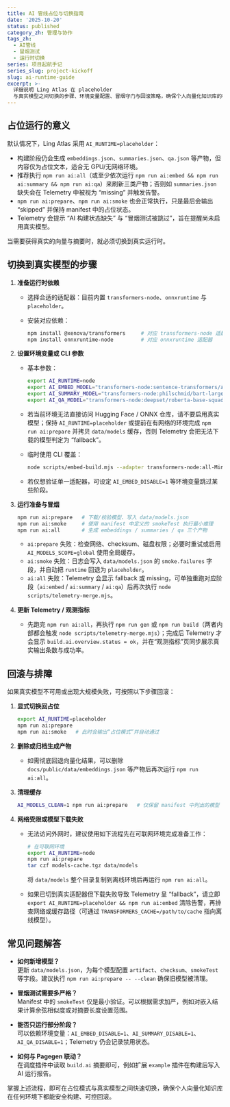 ```yaml
---
title: AI 管线占位与切换指南
date: '2025-10-20'
status: published
category_zh: 管理与协作
tags_zh:
  - AI管线
  - 冒烟测试
  - 运行时切换
series: 项目起航手记
series_slug: project-kickoff
slug: ai-runtime-guide
excerpt: >-
  详细说明 Ling Atlas 在 placeholder
  与真实模型之间切换的步骤、环境变量配置、冒烟守门与回滚策略，确保个人向量化知识库的构建过程安全可控。
---
```


## 占位运行的意义

默认情况下，Ling Atlas 采用 `AI_RUNTIME=placeholder`：

- 构建阶段仍会生成 `embeddings.json`、`summaries.json`、`qa.json` 等产物，但内容仅为占位文本，适合无 GPU/无网络环境。
- 推荐执行 `npm run ai:all`（或至少依次运行 `npm run ai:embed && npm run ai:summary && npm run ai:qa`）来刷新三类产物；否则如 `summaries.json` 缺失会在 Telemetry 中被视为 “missing” 并触发告警。
- `npm run ai:prepare`、`npm run ai:smoke` 也会正常执行，只是最后会输出 “skipped” 并保持 manifest 中的占位状态。
- Telemetry 会提示 “AI 构建状态缺失” 与 “冒烟测试被跳过”，旨在提醒尚未启用真实模型。

当需要获得真实的向量与摘要时，就必须切换到真实运行时。

## 切换到真实模型的步骤

1. **准备运行时依赖**
   - 选择合适的适配器：目前内置 `transformers-node`、`onnxruntime` 与 `placeholder`。
   - 安装对应依赖：  

     ```bash
     npm install @xenova/transformers     # 对应 transformers-node 适配器
     npm install onnxruntime-node         # 对应 onnxruntime 适配器
     ```

2. **设置环境变量或 CLI 参数**
   - 基本参数：

     ```bash
     export AI_RUNTIME=node
     export AI_EMBED_MODEL="transformers-node:sentence-transformers/all-MiniLM-L6-v2"
     export AI_SUMMARY_MODEL="transformers-node:philschmid/bart-large-cnn-samsum"
     export AI_QA_MODEL="transformers-node:deepset/roberta-base-squad2"
     ```

   - 若当前环境无法直接访问 Hugging Face / ONNX 仓库，请不要启用真实模型；保持 `AI_RUNTIME=placeholder` 或提前在有网络的环境完成 `npm run ai:prepare` 并拷贝 `data/models` 缓存，否则 Telemetry 会把无法下载的模型判定为 “fallback”。

   - 临时使用 CLI 覆盖：

     ```bash
     node scripts/embed-build.mjs --adapter transformers-node:all-MiniLM-L6-v2
     ```

   - 若仅想验证单一适配器，可设定 `AI_EMBED_DISABLE=1` 等环境变量跳过某些阶段。

3. **运行准备与冒烟**

   ```bash
   npm run ai:prepare   # 下载/校验模型、写入 data/models.json
   npm run ai:smoke     # 使用 manifest 中定义的 smokeTest 执行最小推理
   npm run ai:all       # 生成 embeddings / summaries / qa 三个产物
   ```

   - `ai:prepare` 失败：检查网络、checksum、磁盘权限；必要时重试或启用 `AI_MODELS_SCOPE=global` 使用全局缓存。
   - `ai:smoke` 失败：日志会写入 `data/models.json` 的 `smoke.failures` 字段，并自动把 `runtime` 回退为 `placeholder`。
   - `ai:all` 失败：Telemetry 会显示 fallback 或 missing，可单独重跑对应阶段（`ai:embed` / `ai:summary` / `ai:qa`）后再次执行 `node scripts/telemetry-merge.mjs`。

4. **更新 Telemetry / 观测指标**
   - 先跑完 `npm run ai:all`，再执行 `npm run gen` 或 `npm run build`（两者内部都会触发 `node scripts/telemetry-merge.mjs`）；完成后 Telemetry 才会显示 `build.ai.overview.status = ok`，并在“观测指标”页同步展示真实输出条数与成功率。

## 回滚与排障

如果真实模型不可用或出现大规模失败，可按照以下步骤回滚：

1. **显式切换回占位**

   ```bash
   export AI_RUNTIME=placeholder
   npm run ai:prepare
   npm run ai:smoke   # 此时会输出“占位模式”并自动通过
   ```

2. **删除或归档生成产物**
   - 如需彻底回退向量化结果，可以删除 `docs/public/data/embeddings.json` 等产物后再次运行 `npm run ai:all`。

3. **清理缓存**

   ```bash
   AI_MODELS_CLEAN=1 npm run ai:prepare   # 仅保留 manifest 中列出的模型
   ```

4. **网络受限或模型下载失败**

   - 无法访问外网时，建议使用如下流程先在可联网环境完成准备工作：  

     ```bash
     # 在可联网环境
     export AI_RUNTIME=node
     npm run ai:prepare
     tar czf models-cache.tgz data/models
     ```

     将 `data/models` 整个目录复制到离线环境后再运行 `npm run ai:all`。  
   - 如果已切到真实适配器但下载失败导致 Telemetry 呈 “fallback”，请立即 `export AI_RUNTIME=placeholder && npm run ai:embed` 清除告警，再排查网络或缓存路径（可通过 `TRANSFORMERS_CACHE=/path/to/cache` 指向离线模型）。

## 常见问题解答

- **如何新增模型？**  
  更新 `data/models.json`，为每个模型配置 `artifact`、`checksum`、`smokeTest` 等字段。建议执行 `npm run ai:prepare -- --clean` 确保旧模型被清理。

- **冒烟测试需要多严格？**  
  Manifest 中的 `smokeTest` 仅是最小验证。可以根据需求加严，例如对嵌入结果计算余弦相似度或对摘要长度设置范围。

- **能否只运行部分阶段？**  
  可以依赖环境变量：`AI_EMBED_DISABLE=1`、`AI_SUMMARY_DISABLE=1`、`AI_QA_DISABLE=1`；Telemetry 仍会记录禁用状态。

- **如何与 Pagegen 联动？**  
  在调度插件中读取 `build.ai` 摘要即可，例如扩展 `example` 插件在构建后写入 AI 运行报告。

掌握上述流程，即可在占位模式与真实模型之间快速切换，确保个人向量化知识库在任何环境下都能安全构建、可控回滚。
